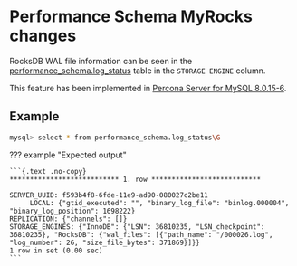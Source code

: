 # Performance Schema MyRocks changes

RocksDB WAL file information can be seen in the
[performance_schema.log_status](https://dev.mysql.com/doc/refman/8.0/en/performance-schema-log-status-table.html)
table in the `STORAGE ENGINE` column.

This feature has been implemented in [Percona Server for MySQL 8.0.15-6](release-notes/Percona-Server-8.0.15-6.md#id1).

## Example

```{.bash data-prompt="mysql>"}
mysql> select * from performance_schema.log_status\G
```

??? example "Expected output"

    ```{.text .no-copy}
    *************************** 1. row ***************************

    SERVER_UUID: f593b4f8-6fde-11e9-ad90-080027c2be11
         LOCAL: {"gtid_executed": "", "binary_log_file": "binlog.000004", "binary_log_position": 1698222}
    REPLICATION: {"channels": []}
    STORAGE_ENGINES: {"InnoDB": {"LSN": 36810235, "LSN_checkpoint": 36810235}, "RocksDB": {"wal_files": [{"path_name": "/000026.log", "log_number": 26, "size_file_bytes": 371869}]}}
    1 row in set (0.00 sec)
    ```
